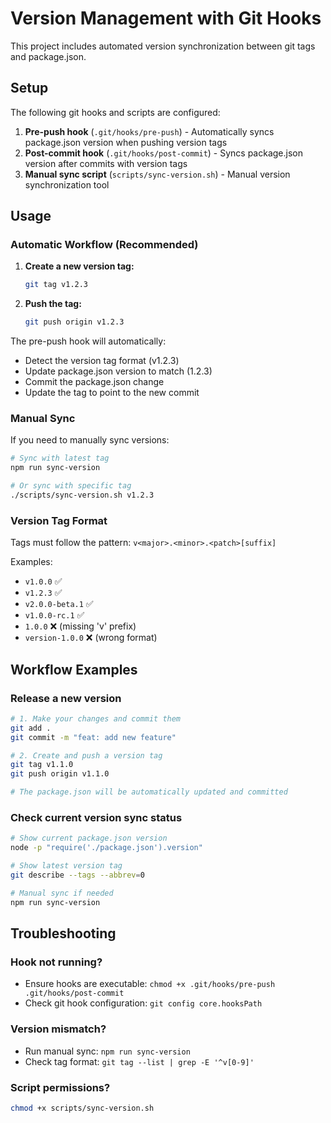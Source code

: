 # Version Management with Git Hooks

This project includes automated version synchronization between git tags and package.json.

## Setup

The following git hooks and scripts are configured:

1. **Pre-push hook** (`.git/hooks/pre-push`) - Automatically syncs package.json version when pushing version tags
2. **Post-commit hook** (`.git/hooks/post-commit`) - Syncs package.json version after commits with version tags
3. **Manual sync script** (`scripts/sync-version.sh`) - Manual version synchronization tool

## Usage

### Automatic Workflow (Recommended)

1. **Create a new version tag:**
   ```bash
   git tag v1.2.3
   ```

2. **Push the tag:**
   ```bash
   git push origin v1.2.3
   ```

The pre-push hook will automatically:
- Detect the version tag format (v1.2.3)
- Update package.json version to match (1.2.3)
- Commit the package.json change
- Update the tag to point to the new commit

### Manual Sync

If you need to manually sync versions:

```bash
# Sync with latest tag
npm run sync-version

# Or sync with specific tag
./scripts/sync-version.sh v1.2.3
```

### Version Tag Format

Tags must follow the pattern: `v<major>.<minor>.<patch>[suffix]`

Examples:
- `v1.0.0` ✅
- `v1.2.3` ✅
- `v2.0.0-beta.1` ✅
- `v1.0.0-rc.1` ✅
- `1.0.0` ❌ (missing 'v' prefix)
- `version-1.0.0` ❌ (wrong format)

## Workflow Examples

### Release a new version

```bash
# 1. Make your changes and commit them
git add .
git commit -m "feat: add new feature"

# 2. Create and push a version tag
git tag v1.1.0
git push origin v1.1.0

# The package.json will be automatically updated and committed
```

### Check current version sync status

```bash
# Show current package.json version
node -p "require('./package.json').version"

# Show latest version tag
git describe --tags --abbrev=0

# Manual sync if needed
npm run sync-version
```

## Troubleshooting

### Hook not running?
- Ensure hooks are executable: `chmod +x .git/hooks/pre-push .git/hooks/post-commit`
- Check git hook configuration: `git config core.hooksPath`

### Version mismatch?
- Run manual sync: `npm run sync-version`
- Check tag format: `git tag --list | grep -E '^v[0-9]'`

### Script permissions?
```bash
chmod +x scripts/sync-version.sh
```
